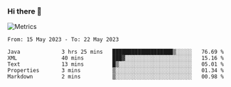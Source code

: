 ### Hi there 👋

![Metrics](https://github.com/radoapx/radoapx/blob/main/github-metrics.svg)

<!--START_SECTION:waka-->

```text
From: 15 May 2023 - To: 22 May 2023

Java             3 hrs 25 mins   ███████████████████▒░░░░░   76.69 %
XML              40 mins         ███▓░░░░░░░░░░░░░░░░░░░░░   15.16 %
Text             13 mins         █▒░░░░░░░░░░░░░░░░░░░░░░░   05.01 %
Properties       3 mins          ▒░░░░░░░░░░░░░░░░░░░░░░░░   01.34 %
Markdown         2 mins          ▒░░░░░░░░░░░░░░░░░░░░░░░░   00.98 %
```

<!--END_SECTION:waka-->

<!--
**radoapx/radoapx** is a ✨ _special_ ✨ repository because its `README.md` (this file) appears on your GitHub profile.

Here are some ideas to get you started:

- 🔭 I’m currently working on ...
- 🌱 I’m currently learning ...
- 👯 I’m looking to collaborate on ...
- 🤔 I’m looking for help with ...
- 💬 Ask me about ...
- 📫 How to reach me: ...
- 😄 Pronouns: ...
- ⚡ Fun fact: ...
-->
